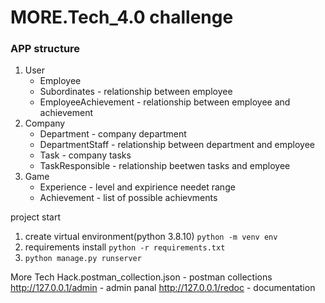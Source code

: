 # MORE.Tech_4.0 challenge

### APP structure 
1) User
    * Employee 
    * Subordinates - relationship between employee
    * EmployeeAchievement - relationship between employee and achievement
2) Company
    * Department - company department
    * DepartmentStaff - relationship between department and employee
    * Task - company tasks
    * TaskResponsible - relationship beetwen tasks and employee
3) Game
   * Experience - level and expirience needet range
   * Achievement - list of possible achievments

project start
1) create virtual environment(python 3.8.10)
``python -m venv env``
2) requirements install
``python -r requirements.txt``
3) ``python manage.py runserver``

More Tech Hack.postman_collection.json - postman collections
http://127.0.0.1/admin - admin panal
http://127.0.0.1/redoc - documentation
